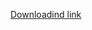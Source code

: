 [Downloadind link](https://drive.google.com/file/d/1ol0Rqk5bt6xwINCnmUywPN-9SUBdgFEt/view?usp=drive_link)
